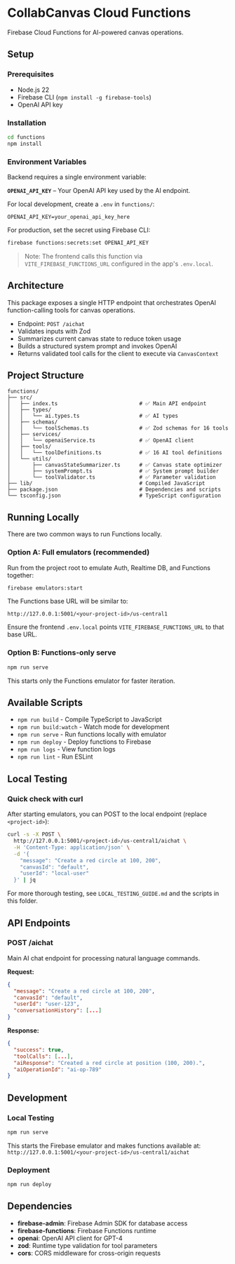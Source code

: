 # CollabCanvas Cloud Functions

Firebase Cloud Functions for AI-powered canvas operations.

## Setup

### Prerequisites

- Node.js 22
- Firebase CLI (`npm install -g firebase-tools`)
- OpenAI API key

### Installation

```bash
cd functions
npm install
```

### Environment Variables

Backend requires a single environment variable:

**`OPENAI_API_KEY`** – Your OpenAI API key used by the AI endpoint.

For local development, create a `.env` in `functions/`:

```env
OPENAI_API_KEY=your_openai_api_key_here
```

For production, set the secret using Firebase CLI:

```bash
firebase functions:secrets:set OPENAI_API_KEY
```

> Note: The frontend calls this function via `VITE_FIREBASE_FUNCTIONS_URL` configured in the app's `.env.local`.

## Architecture

This package exposes a single HTTP endpoint that orchestrates OpenAI function-calling tools for canvas operations.

- Endpoint: `POST /aichat`
- Validates inputs with Zod
- Summarizes current canvas state to reduce token usage
- Builds a structured system prompt and invokes OpenAI
- Returns validated tool calls for the client to execute via `CanvasContext`

## Project Structure

```
functions/
├── src/
│   ├── index.ts                          # ✅ Main API endpoint
│   ├── types/
│   │   └── ai.types.ts                   # ✅ AI types
│   ├── schemas/
│   │   └── toolSchemas.ts                # ✅ Zod schemas for 16 tools
│   ├── services/
│   │   └── openaiService.ts              # ✅ OpenAI client
│   ├── tools/
│   │   └── toolDefinitions.ts            # ✅ 16 AI tool definitions
│   └── utils/
│       ├── canvasStateSummarizer.ts      # ✅ Canvas state optimizer
│       ├── systemPrompt.ts               # ✅ System prompt builder
│       └── toolValidator.ts              # ✅ Parameter validation
├── lib/                                  # Compiled JavaScript
├── package.json                          # Dependencies and scripts
└── tsconfig.json                         # TypeScript configuration
```

## Running Locally

There are two common ways to run Functions locally.

### Option A: Full emulators (recommended)

Run from the project root to emulate Auth, Realtime DB, and Functions together:

```bash
firebase emulators:start
```

The Functions base URL will be similar to:

```
http://127.0.0.1:5001/<your-project-id>/us-central1
```

Ensure the frontend `.env.local` points `VITE_FIREBASE_FUNCTIONS_URL` to that base URL.

### Option B: Functions-only serve

```bash
npm run serve
```

This starts only the Functions emulator for faster iteration.

## Available Scripts

- `npm run build` - Compile TypeScript to JavaScript
- `npm run build:watch` - Watch mode for development
- `npm run serve` - Run functions locally with emulator
- `npm run deploy` - Deploy functions to Firebase
- `npm run logs` - View function logs
- `npm run lint` - Run ESLint

## Local Testing

### Quick check with curl

After starting emulators, you can POST to the local endpoint (replace `<project-id>`):

```bash
curl -s -X POST \
  http://127.0.0.1:5001/<project-id>/us-central1/aichat \
  -H 'Content-Type: application/json' \
  -d '{
    "message": "Create a red circle at 100, 200",
    "canvasId": "default",
    "userId": "local-user"
  }' | jq
```

For more thorough testing, see `LOCAL_TESTING_GUIDE.md` and the scripts in this folder.

## API Endpoints

### POST /aichat

Main AI chat endpoint for processing natural language commands.

**Request:**

```json
{
  "message": "Create a red circle at 100, 200",
  "canvasId": "default",
  "userId": "user-123",
  "conversationHistory": [...]
}
```

**Response:**

```json
{
  "success": true,
  "toolCalls": [...],
  "aiResponse": "Created a red circle at position (100, 200).",
  "aiOperationId": "ai-op-789"
}
```

## Development

### Local Testing

```bash
npm run serve
```

This starts the Firebase emulator and makes functions available at:
`http://127.0.0.1:5001/<your-project-id>/us-central1/aichat`

### Deployment

```bash
npm run deploy
```

## Dependencies

- **firebase-admin**: Firebase Admin SDK for database access
- **firebase-functions**: Firebase Functions runtime
- **openai**: OpenAI API client for GPT-4
- **zod**: Runtime type validation for tool parameters
- **cors**: CORS middleware for cross-origin requests
